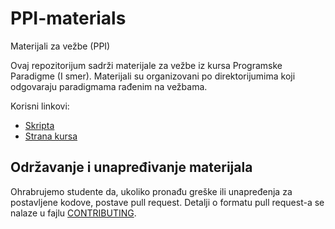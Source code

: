 # PPI-materials
Materijali za vežbe (PPI)

Ovaj repozitorijum sadrži materijale za vežbe iz kursa Programske Paradigme (I smer). Materijali su organizovani po direktorijumima koji odgovaraju paradigmama rađenim na vežbama.

Korisni linkovi:
- [Skripta](http://www.programskijezici.matf.bg.ac.rs/ppI/2020/vezbe/ProgramskiJezici.pdf)
- [Strana kursa](http://www.programskijezici.matf.bg.ac.rs/ppI/)

## Održavanje i unapređivanje materijala

Ohrabrujemo studente da, ukoliko pronađu greške ili unapređenja za postavljene kodove, postave pull request. Detalji o formatu pull request-a se nalaze u fajlu [CONTRIBUTING](CONTRIBUTING.md).

